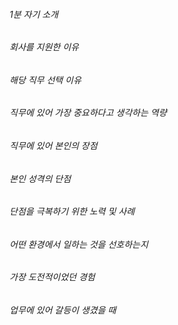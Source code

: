 ###### 1분 자기 소개
###### 회사를 지원한 이유
###### 해당 직무 선택 이유
###### 직무에 있어 가장 중요하다고 생각하는 역량
###### 직무에 있어 본인의 장점
###### 본인 성격의 단점
###### 단점을 극복하기 위한 노력 및 사례
###### 어떤 환경에서 일하는 것을 선호하는지
###### 가장 도전적이었던 경험
###### 업무에 있어 갈등이 생겼을 때 